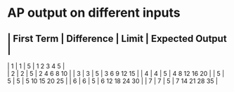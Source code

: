 # AP output on different inputs

| First Term | Difference |   Limit  | Expected Output    |
-----------------------------------------------------------
| 1          |      1     |     5    | 1 2 3 4 5          |       
| 2          |      2     |     5    | 2 4 6 8 10         |
| 3          |      3     |     5    | 3 6 9 12 15        |
| 4          |      4     |     5    | 4 8 12 16 20       |
| 5          |      5     |     5    | 5 10 15 20 25      |
| 6          |      6     |     5    | 6 12 18 24 30      |
| 7          |      7     |     5    | 7 14 21 28 35      |
